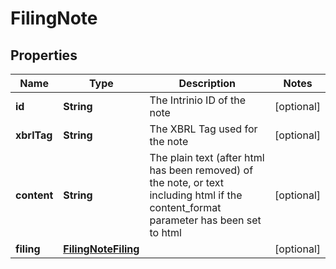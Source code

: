 
# FilingNote

## Properties
Name | Type | Description | Notes
------------ | ------------- | ------------- | -------------
**id** | **String** | The Intrinio ID of the note |  [optional]
**xbrlTag** | **String** | The XBRL Tag used for the note |  [optional]
**content** | **String** | The plain text (after html has been removed) of the note, or text including html if the content_format parameter has been set to html |  [optional]
**filing** | [**FilingNoteFiling**](FilingNoteFiling.md) |  |  [optional]



